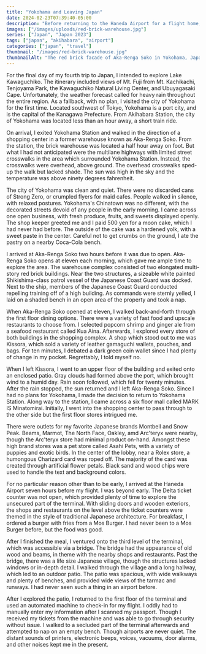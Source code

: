 ```yaml
---
title: "Yokohama and Leaving Japan"
date: 2024-02-23T07:39:40-05:00
description: "Before returning to the Haneda Airport for a flight home, I visited Yokohama for the first time."
images: ["/images/uploads/red-brick-warehouse.jpg"]
series: ["Japan", "Japan 2023"]
tags: ["japan", "akihabara", "airport"]
categories: ["japan", "travel"]
thumbnail: "/images/red-brick-warehouse.jpg"
thumbnailAlt: "The red brick facade of Aka-Renga Soko in Yokohama, Japan."
---
```


For the final day of my fourth trip to Japan, I intended to explore Lake Kawaguchiko. The itinerary included views of Mt. Fuji from Mt. Kachikachi, Tenjoyama Park, the Kawaguchiko Natural Living Center, and Ubuyagasaki Cape. Unfortunately, the weather forecast called for heavy rain throughout the entire region. As a fallback, with no plan, I visited the city of Yokohama for the first time. Located southwest of Tokyo, Yokohama is a port city, and is the capital of the Kanagawa Prefecture. From Akihabara Station, the city of Yokohama was located less than an hour away, a short train ride.

On arrival, I exited Yokohama Station and walked in the direction of a shopping center in a former warehouse known as Aka-Renga Soko. From the station, the brick warehouse was located a half hour away on foot. But what I had not anticipated were the multilane highways with limited street crosswalks in the area which surrounded Yokohama Station. Instead, the crosswalks were overhead, above ground. The overhead crosswalks sped-up the walk but lacked shade. The sun was high in the sky and the temperature was above ninety degrees fahrenheit.

The city of Yokohama was clean and quiet. There were no discarded cans of Strong Zero, or crumpled flyers for maid cafes. People walked in silence, with relaxed postures. Yokohama's Chinatown was no different, with the decorated streets devoid of any people in the early morning. I came across one open business, with fresh produce, fruits, and sweets displayed openly. The shop keeper greeted me and I paid 500 yen for a moon cake, which I had never had before. The outside of the cake was a hardened yolk, with a sweet paste in the center. Careful not to get crumbs on the ground, I ate the pastry on a nearby Coca-Cola bench.

I arrived at Aka-Renga Soko two hours before it was due to open. Aka-Renga Soko opens at eleven each morning, which gave me ample time to explore the area. The warehouse complex consisted of two elongated multi-story red brick buildings. Near the two structures, a sizeable white painted Shikishima-class patrol vessel of the Japanese Coast Guard was docked. Next to the ship, members of the Japanese Coast Guard conducted repelling training off of a high building. As commands were sternly yelled, I laid on a shaded bench in an open area of the property and took a nap.

When Aka-Renga Soko opened at eleven, I walked back-and-forth through the first floor dining options. There were a variety of fast food and upscale restaurants to choose from. I selected popcorn shrimp and ginger ale from a seafood restaurant called Kua Aina. Afterwards, I explored every store of both buildings in the shopping complex. A shop which stood out to me was Kissora, which sold a variety of leather gamaguchi wallets, pouches, and bags. For ten minutes, I debated a dark green coin wallet since I had plenty of change in my pocket. Regrettably, I told myself no.

When I left Kissora, I went to an upper floor of the building and exited onto an enclosed patio. Gray clouds had formed above the port, which brought wind to a humid day. Rain soon followed, which fell for twenty minutes. After the rain stopped, the sun returned and I left Aka-Renga Soko. Since I had no plans for Yokohama, I made the decision to return to Yokohama Station. Along way to the station, I came across a six floor mall called MARK IS Minatomirai. Initially, I went into the shopping center to pass through to the other side but the first floor stores intrigued me.

There were outlets for my favorite Japanese brands Montbell and Snow Peak. Beams, Marmot, The North Face, Oakley, amd Arc'teryx were nearby, though the Arc'teryx store had minimal product on-hand. Amongst these high brand stores was a pet store called Asahi Pets, with a variety of puppies and exotic birds. In the center of the lobby, near a Rolex store, a humongous Charizard card was roped off. The majority of the card was created through artificial flower petals. Black sand and wood chips were used to handle the text and background colors.

<!-- Returning to Akihabara -->

<!-- Packing / Remainder of time in Akihabara -->

<!-- Leaving for Haneda -->

For no particular reason other than to be early, I arrived at the Haneda Airport seven hours before my flight. I was beyond early. The Delta ticket counter was not open, which provided plenty of time to explore the unsecured part of the terminal. With sliding doors and wooden exteriors, the shops and restaurants on the level above the ticket counters were themed in the style of traditional Japanese architecture. For breakfast, I ordered a burger with fries from a Mos Burger. I had never been to a Mos Burger before, but the food was good.

After I finished the meal, I ventured onto the third level of the terminal, which was accessible via a bridge. The bridge had the appearance of old wood and beams, in theme with the nearby shops and restaurants. Past the bridge, there was a life size Japanese village, though the structures lacked windows or in-depth detail. I walked through the village and a long hallway, which led to an outdoor patio. The patio was spacious, with wide walkways and plenty of benches, and provided wide views of the tarmac and runways. I had never seen such a thing in an airport before.

After I explored the patio, I returned to the first floor of the terminal and used an automated machine to check-in for my flight. I oddly had to manually enter my information after I scanned my passport. Though I received my tickets from the machine and was able to go through security without issue. I walked to a secluded part of the terminal afterwards and attempted to nap on an empty bench. Though airports are never quiet. The distant sounds of printers, electronic beeps, voices, vacuums, door alarms, and other noises kept me in the present.
